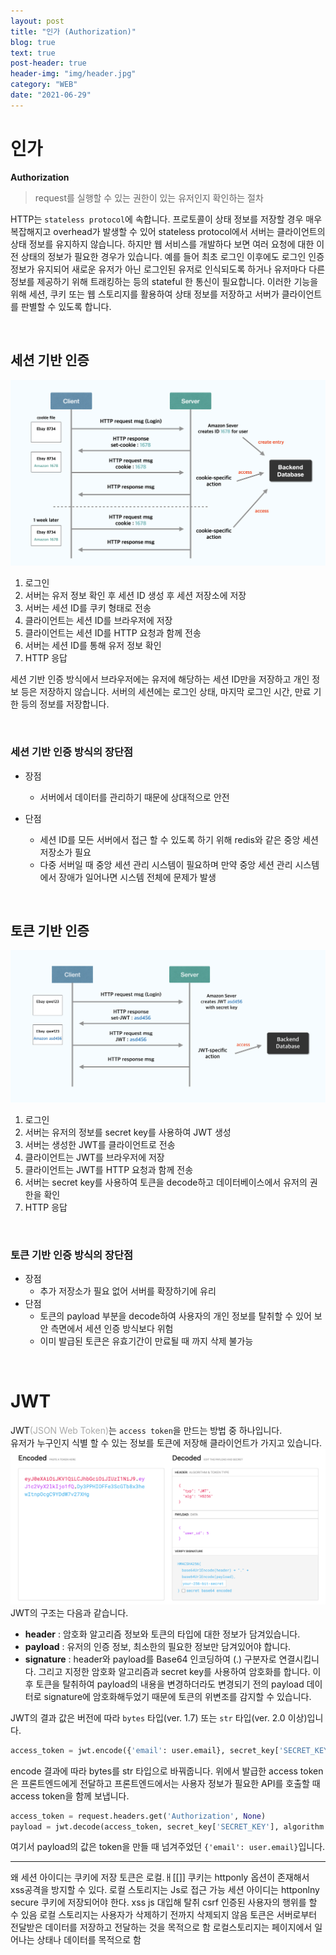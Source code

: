 ```yaml
---
layout: post
title: "인가 (Authorization)"
blog: true
text: true
post-header: true
header-img: "img/header.jpg"
category: "WEB"
date: "2021-06-29"
---
```

# 인가 
<b class='post-subtitle'>Authorization</b>
> request를 실행할 수 있는 권한이 있는 유저인지 확인하는 절차

HTTP는 ```stateless protocol```에 속합니다. 프로토콜이 상태 정보를 저장할 경우 매우 복잡해지고 overhead가 발생할 수 있어 stateless protocol에서 서버는 클라이언트의 상태 정보를 유지하지 않습니다. 하지만 웹 서비스를 개발하다 보면 여러 요청에 대한 이전 상태의 정보가 필요한 경우가 있습니다. 예를 들어 최초 로그인 이후에도 로그인 인증 정보가 유지되어 새로운 유저가 아닌 로그인된 유저로 인식되도록 하거나 유저마다 다른 정보를 제공하기 위해 트래킹하는 등의 stateful 한 통신이 필요합니다. 이러한 기능을 위해 세션, 쿠키 또는 웹 스토리지를 활용하여 상태 정보를 저장하고 서버가 클라이언트를 판별할 수 있도록 합니다.  

<br>

## 세션 기반 인증
![세션 기반 인증](img/session.png)
1. 로그인
2. 서버는 유저 정보 확인 후 세션 ID 생성 후 세션 저장소에 저장
3. 서버는 세션 ID를 쿠키 형태로 전송
4. 클라이언트는 세션 ID를 브라우저에 저장
5. 클라이언트는 세션 ID를 HTTP 요청과 함께 전송
6. 서버는 세션 ID를 통해 유저 정보 확인
7. HTTP 응답  

세션 기반 인증 방식에서 브라우저에는 유저에 해당하는 세션 ID만을 저장하고 개인 정보 등은 저장하지 않습니다. 서버의 세션에는 로그인 상태, 마지막 로그인 시간, 만료 기한 등의 정보를 저장합니다.

<br>

### 세션 기반 인증 방식의 장단점
- 장점
    - 서버에서 데이터를 관리하기 때문에 상대적으로 안전  
    
- 단점
    - 세션 ID를 모든 서버에서 접근 할 수 있도록 하기 위해 redis와 같은 중앙 세션 저장소가 필요
    - 다중 서버일 때 중앙 세션 관리 시스템이 필요하며 만약 중앙 세션 관리 시스템에서 장애가 일어나면 시스템 전체에 문제가 발생

<br>

## 토큰 기반 인증
![JWT](img/token.png)
1. 로그인
2. 서버는 유저의 정보를 secret key를 사용하여 JWT 생성
3. 서버는 생성한 JWT를 클라이언트로 전송
4. 클라이언트는 JWT를 브라우저에 저장
5. 클라이언트는 JWT를 HTTP 요청과 함께 전송
6. 서버는 secret key를 사용하여 토큰을 decode하고 데이터베이스에서 유저의 권한을 확인
7. HTTP 응답

<br>

### 토큰 기반 인증 방식의 장단점
- 장점
    - 추가 저장소가 필요 없어 서버를 확장하기에 유리
- 단점
    - 토큰의 payload 부분을 decode하여 사용자의 개인 정보를 탈취할 수 있어 보안 측면에서 세션 인증 방식보다 위험
    - 이미 발급된 토큰은 유효기간이 만료될 때 까지 삭제 불가능

<br>

# JWT
JWT<l style='font-size:14px; color:#aaa'>(JSON Web Token)</l>는 ```access token```을 만드는 방법 중 하나입니다.  
유저가 누구인지 식별 할 수 있는 정보를 토큰에 저장해 클라이언트가 가지고 있습니다.
![JWT](img/JWT.png)
JWT의 구조는 다음과 같습니다.
- **header** : 암호화 알고리즘 정보와 토큰의 타입에 대한 정보가 담겨있습니다.
- **payload** : 유저의 인증 정보, 최소한의 필요한 정보만 담겨있어야 합니다.
- **signature** : header와 payload를 Base64 인코딩하여 (.) 구분자로 연결시킵니다. 그리고 지정한 암호화 알고리즘과 secret key를 사용하여 암호화를 합니다. 
이 후 토큰을 탈취하여 payload의 내용을 변경하더라도 변경되기 전의 payload 데이터로 signature에 암호화해두었기 때문에 토큰의 위변조를 감지할 수 있습니다.  

JWT의 결과 값은 버전에 따라 ```bytes``` 타입(ver. 1.7) 또는 ```str``` 타입(ver. 2.0 이상)입니다.  



```py
access_token = jwt.encode({'email': user.email}, secret_key['SECRET_KEY'], algorithm = ALGORITHM).decode('utf-8')
```
encode 결과에 따라 bytes를 str 타입으로 바꿔줍니다. 
위에서 발급한 access token은 프론트엔드에게 전달하고 프론트엔드에서는 사용자 정보가 필요한 API를 호출할 때 access token을 함께 보냅니다.

```py
access_token = request.headers.get('Authorization', None)
payload = jwt.decode(access_token, secret_key['SECRET_KEY'], algorithm = ALGORITHM)
```
여기서 payload의 값은 token을 만들 때 넘겨주었던 ```{'email': user.email}```입니다.


---
왜 세션 아이디는 쿠키에 저장 토큰은 로컬.ㅐ[[]]
쿠키는 httponly 옵션이 존재해서 xss공격을 방지할 수 있다. 
로컬 스토리지는 Js로 접근 가능
세션 아이디는 httponlny secure 쿠키에 저장되어야 한다. 
xss js 대입해 탈취
csrf 인증된 사용자의 행위를 할 수 있음
로컬 스토리지는 사용자가 삭제하기 전까지 삭제되지 않음
토큰은 서버로부터 전달받은 데이터를 저장하고 전달하는 것을 목적으로 함
로컬스토리지는 페이지에서 일어나는 상태나 데이터를 목적으로 함